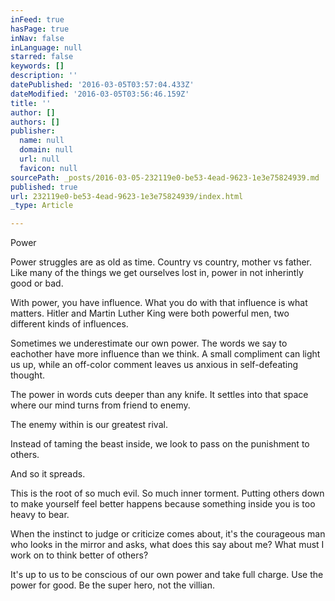 ```yaml
---
inFeed: true
hasPage: true
inNav: false
inLanguage: null
starred: false
keywords: []
description: ''
datePublished: '2016-03-05T03:57:04.433Z'
dateModified: '2016-03-05T03:56:46.159Z'
title: ''
author: []
authors: []
publisher:
  name: null
  domain: null
  url: null
  favicon: null
sourcePath: _posts/2016-03-05-232119e0-be53-4ead-9623-1e3e75824939.md
published: true
url: 232119e0-be53-4ead-9623-1e3e75824939/index.html
_type: Article

---
```

Power 

Power struggles are as old as time. Country vs country, mother vs father. Like many of the things we get ourselves lost in, power in not inherintly good or bad. 

With power, you have influence. What you do with that influence is what matters. Hitler and Martin Luther King were both powerful men, two different kinds of influences. 

Sometimes we underestimate our own power. The words we say to eachother have more influence than we think. A small compliment can light us up, while an off-color comment leaves us anxious in self-defeating thought. 

The power in words cuts deeper than any knife. It settles into that space where our mind turns from friend to enemy. 

The enemy within is our greatest rival.

Instead of taming the beast inside, we look to pass on the punishment to others. 

And so it spreads. 

This is the root of so much evil. So much inner torment. Putting others down to make yourself feel better happens because something inside you is too heavy to bear. 

When the instinct to judge or criticize comes about, it's the courageous man who looks in the mirror and asks, what does this say about me? What must I work on to think better of others? 

It's up to us to be conscious of our own power and take full charge. Use the power for good. Be the super hero, not the villian.